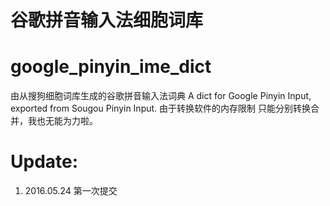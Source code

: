 # 谷歌拼音输入法细胞词库
# google_pinyin_ime_dict
由从搜狗细胞词库生成的谷歌拼音输入法词典 A dict for Google Pinyin Input, exported from Sougou Pinyin Input.
由于转换软件的内存限制 只能分别转换合并，我也无能为力啦。

# Update:
1. 2016.05.24 第一次提交
